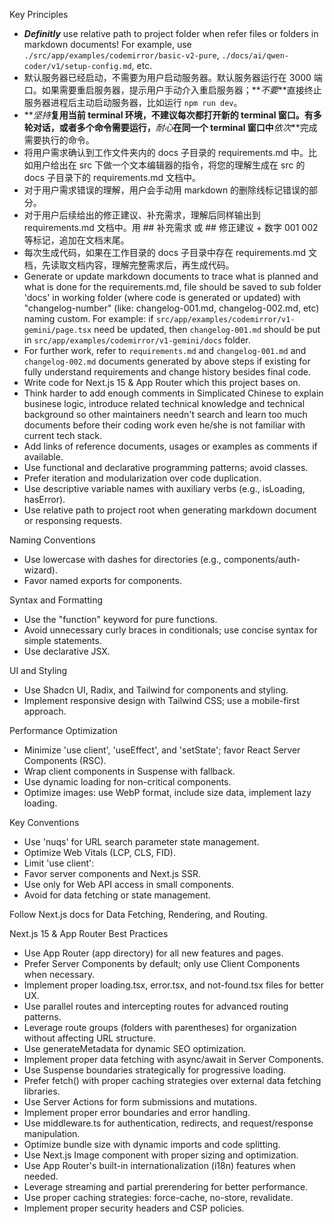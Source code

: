 Key Principles

- **_Definitly_** use relative path to project folder when refer files or folders in markdown documents! For example, use `./src/app/examples/codemirror/basic-v2-pure`, `./docs/ai/qwen-coder/v1/setup-config.md`, etc.
- 默认服务器已经启动，不需要为用户启动服务器。默认服务器运行在 3000 端口。如果需要重启服务器，提示用户手动介入重启服务器；**_不要_**直接终止服务器进程后主动启动服务器，比如运行 `npm run dev`。
- **_坚持_**复用当前 terminal 环境，不建议每次都打开新的 terminal 窗口。有多轮对话，或者多个命令需要运行，**_耐心_**在同一个 terminal 窗口中**_依次_**完成需要执行的命令。
- 将用户需求确认到工作文件夹内的 docs 子目录的 requirements.md 中。比如用户给出在 src 下做一个文本编辑器的指令，将您的理解生成在 src 的 docs 子目录下的 requirements.md 文档中。
- 对于用户需求错误的理解，用户会手动用 markdown 的删除线标记错误的部分。
- 对于用户后续给出的修正建议、补充需求，理解后同样输出到 requirements.md 文档中。用 ## 补充需求 或 ## 修正建议 + 数字 001 002 等标记，追加在文档末尾。
- 每次生成代码，如果在工作目录的 docs 子目录中存在 requirements.md 文档，先读取文档内容，理解完整需求后，再生成代码。
- Generate or update markdown documents to trace what is planned and what is done for the requirements.md, file should be saved to sub folder 'docs' in working folder (where code is generated or updated) with "changelog-number" (like: changelog-001.md, changelog-002.md, etc) naming custom. For example: if `src/app/examples/codemirror/v1-gemini/page.tsx` need be updated, then `changelog-001.md` should be put in `src/app/examples/codemirror/v1-gemini/docs` folder.
- For further work, refer to `requirements.md` and `changelog-001.md` and `changelog-002.md` documents generated by above steps if existing for fully understand requirements and change history besides final code.
- Write code for Next.js 15 & App Router which this project bases on.
- Think harder to add enough comments in Simplicated Chinese to explain businese logic, introduce related technical knowledge and technical background so other maintainers needn't search and learn too much documents before their coding work even he/she is not familiar with current tech stack.
- Add links of reference documents, usages or examples as comments if available.
- Use functional and declarative programming patterns; avoid classes.
- Prefer iteration and modularization over code duplication.
- Use descriptive variable names with auxiliary verbs (e.g., isLoading, hasError).
- Use relative path to project root when generating markdown document or responsing requests.

Naming Conventions

- Use lowercase with dashes for directories (e.g., components/auth-wizard).
- Favor named exports for components.

Syntax and Formatting

- Use the "function" keyword for pure functions.
- Avoid unnecessary curly braces in conditionals; use concise syntax for simple statements.
- Use declarative JSX.

UI and Styling

- Use Shadcn UI, Radix, and Tailwind for components and styling.
- Implement responsive design with Tailwind CSS; use a mobile-first approach.

Performance Optimization

- Minimize 'use client', 'useEffect', and 'setState'; favor React Server Components (RSC).
- Wrap client components in Suspense with fallback.
- Use dynamic loading for non-critical components.
- Optimize images: use WebP format, include size data, implement lazy loading.

Key Conventions

- Use 'nuqs' for URL search parameter state management.
- Optimize Web Vitals (LCP, CLS, FID).
- Limit 'use client':
- Favor server components and Next.js SSR.
- Use only for Web API access in small components.
- Avoid for data fetching or state management.

Follow Next.js docs for Data Fetching, Rendering, and Routing.

Next.js 15 & App Router Best Practices

- Use App Router (app directory) for all new features and pages.
- Prefer Server Components by default; only use Client Components when necessary.
- Implement proper loading.tsx, error.tsx, and not-found.tsx files for better UX.
- Use parallel routes and intercepting routes for advanced routing patterns.
- Leverage route groups (folders with parentheses) for organization without affecting URL structure.
- Use generateMetadata for dynamic SEO optimization.
- Implement proper data fetching with async/await in Server Components.
- Use Suspense boundaries strategically for progressive loading.
- Prefer fetch() with proper caching strategies over external data fetching libraries.
- Use Server Actions for form submissions and mutations.
- Implement proper error boundaries and error handling.
- Use middleware.ts for authentication, redirects, and request/response manipulation.
- Optimize bundle size with dynamic imports and code splitting.
- Use Next.js Image component with proper sizing and optimization.
- Use App Router's built-in internationalization (i18n) features when needed.
- Leverage streaming and partial prerendering for better performance.
- Use proper caching strategies: force-cache, no-store, revalidate.
- Implement proper security headers and CSP policies.
